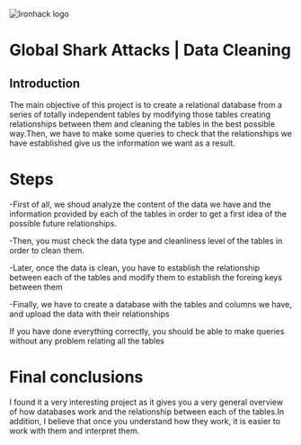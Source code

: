 ![Ironhack logo](https://i.imgur.com/1QgrNNw.png)

# Global Shark Attacks | Data Cleaning

## Introduction

The main objective of this project is to create a relational database from a series of totally independent tables by modifying those tables creating relationships between them and cleaning the tables in the best possible way.Then, we have to make some queries to check that the relationships we have established give us the information we want as a result. 

# Steps

-First of all, we shoud analyze the content of the data we have and the information provided by each of the tables in order to get a first idea of the possible future relationships. 

-Then, you must check the data type and cleanliness level of the tables in order to clean them. 

-Later, once the data is clean, you have to establish the relationship between each of the tables and modify them to establish the foreing keys between them 

-Finally, we have to create a database with the tables and columns we have, and upload the data with their relationships  

If you have done everything correctly, you should be able to make queries without any problem relating all the tables 

# Final conclusions 

I found it a very interesting project as it gives you a very general overview of how databases work and the relationship between each of the tables.In addition, I believe that once you understand how they work, it is easier to work with them and interpret them. 